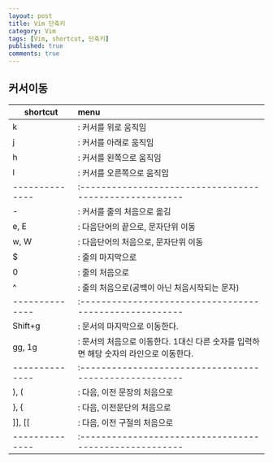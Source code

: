 ```yaml
---
layout: post
title: Vim 단축키
category: Vim
tags: [Vim, shortcut, 단축키]
published: true
comments: true
---
```


커서이동
----------------
| shortcut     | menu
|--------------|:------------------------------------------------------
| k	       |: 커서를 위로 움직임
| j	       |: 커서를 아래로 움직임
| h	       |: 커서를 왼쪽으로 움직임
| l	       |: 커서를 오른쪽으로 움직임
|--------------|:------------------------------------------------------
| -	       |: 커서를 줄의 처음으로 옮김
| e, E	       |: 다음단어의 끝으로, 문자단위 이동
| w, W	       |: 다음단어의 처음으로, 문자단위 이동
| $	       |: 줄의 마지막으로
| 0	       |: 줄의 처음으로
| ^	       |: 줄의 처음으로(공백이 아닌 처음시작되는 문자)
|--------------|:------------------------------------------------------
| Shift+g      |: 문서의 마지막으로 이동한다.
| gg, 1g       |: 문서의 처음으로 이동한다. 1대신 다른 숫자를 입력하면 해당 숫자의 라인으로 이동한다.
|--------------|:------------------------------------------------------
| ), (	       |: 다음, 이전 문장의 처음으로
| }, {	       |: 다음, 이전문단의 처음으로
| ]], [[       |: 다음, 이전 구절의 처음으로
|--------------|:------------------------------------------------------
 
